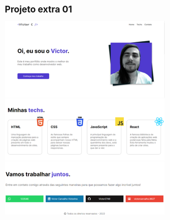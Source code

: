 # Projeto extra 01
![img_01](./assets/img/Running/Projeto_extra_01_run.png)
![img_02](./assets/img/Running/Projeto_extra_02_run.png)
![img_03](./assets/img/Running/Projeto_extra_03_run.png)